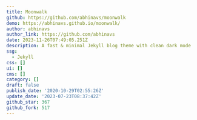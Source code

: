 ```yaml
---
title: Moonwalk
github: https://github.com/abhinavs/moonwalk
demo: https://abhinavs.github.io/moonwalk/
author: abhinavs
author_link: https://github.com/abhinavs
date: 2023-11-26T07:49:05.251Z
description: A fast & minimal Jekyll blog theme with clean dark mode
ssg:
  - Jekyll
css: []
ui: []
cms: []
category: []
draft: false
publish_date: '2020-10-29T02:55:26Z'
update_date: '2023-07-23T08:37:42Z'
github_star: 367
github_fork: 517
---
```

